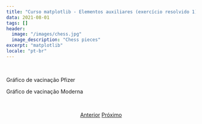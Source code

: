 ```yaml
---
title: "Curso matplotlib - Elementos auxiliares (exercício resolvido 1)"
data: 2021-08-01
tags: []
header:
  image: "/images/chess.jpg"
  image_description: "Chess pieces"
excerpt: "matplotlib"
locale: "pt-br"
---
```


<br>

Gráfico de vacinação Pfizer


Gráfico de vacinação Moderna




<br>

<p style="text-align: center">
  <a href="/Curso-matplotlib-40" class="btn btn--success">Anterior</a>
  <a href="/Curso-matplotlib-42
  " class="btn btn--success">Próximo</a>
</p>

